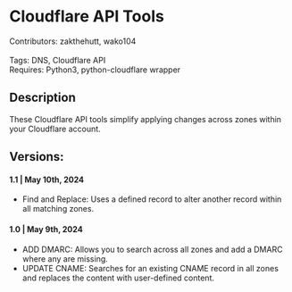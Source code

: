# Cloudflare API Tools
Contributors: zakthehutt, wako104
<br/><br/>
Tags: DNS, Cloudflare API
<br/>
Requires: Python3, python-cloudflare wrapper

## Description
These Cloudflare API tools simplify applying changes across zones within your Cloudflare account.

## Versions:

#### 1.1 | May 10th, 2024
* Find and Replace: Uses a defined record to alter another record within all matching zones.

#### 1.0 | May 9th, 2024 
* ADD DMARC: Allows you to search across all zones and add a DMARC where any are missing.
* UPDATE CNAME: Searches for an existing CNAME record in all zones and replaces the content with user-defined content.

